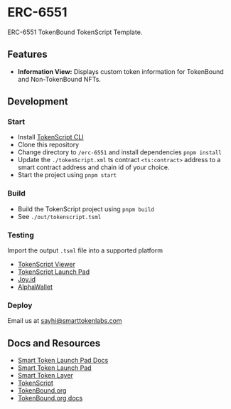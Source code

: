 # ERC-6551

ERC-6551 TokenBound TokenScript Template. 

## Features

- **Information View:** Displays custom token information for TokenBound and Non-TokenBound NFTs.

## Development

### Start

- Install [TokenScript CLI](https://www.npmjs.com/package/@tokenscript/cli)
- Clone this repository
- Change directory to `/erc-6551` and install dependencies `pnpm install`
- Update the `./tokenScript.xml` ts contract `<ts:contract>` address to a smart contract address and chain id of your choice.
- Start the project using `pnpm start`

### Build

- Build the TokenScript project using `pnpm build`
- See `./out/tokenscript.tsml`

### Testing

Import the output `.tsml` file into a supported platform

- [TokenScript Viewer](https://viewer.tokenscript.org/)
- [TokenScript Launch Pad](https://launchpad.smartlayer.network/)
- [Joy.id](https://joy.id/) 
- [AlphaWallet](https://alphawallet.com/)

### Deploy

Email us at <sayhi@smarttokenlabs.com>

## Docs and Resources

- [Smart Token Launch Pad Docs](https://launchpad-doc.vercel.app/)
- [Smart Token Launch Pad](https://launchpad.smartlayer.network/)
- [Smart Token Layer](https://www.smartlayer.network/)
- [TokenScript](https://www.tokenscript.org/)
- [TokenBound.org](https://tokenbound.org/)
- [TokenBound.org docs](https://docs.tokenbound.org)


